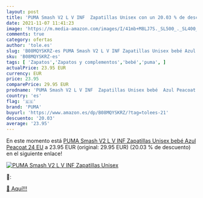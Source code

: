 ```yaml
---
layout: post
title: 'PUMA Smash V2 L V INF  Zapatillas Unisex con un 20.03 % de descuento'
date: 2021-11-07 11:41:23
image: 'https://m.media-amazon.com/images/I/41mb+M8LJ7S._SL500_._SL400_.jpg'
comments: true
category: ofertas
author: 'tole.es'
slug: 'B08MQYSKRZ-es PUMA Smash V2 L V INF Zapatillas Unisex bebé Azul Peacoat...'
sku: 'B08MQYSKRZ-es'
tags: [ 'Zapatos','Zapatos y complementos','bebé','puma', ]
actualPrice: 23.95 EUR
currency: EUR
price: 23.95
comparePrice: 29.95 EUR
prodname: 'PUMA Smash V2 L V INF  Zapatillas Unisex bebé  Azul Peacoat  24 EU'
country: 'es'
flag: '🇪🇸'
brand: 'PUMA'
buyurl: 'https://www.amazon.es/dp/B08MQYSKRZ/?tag=tolees-21'
descuento: '20.03'
average: '23.95'
---
```


En este momento está [PUMA Smash V2 L V INF  Zapatillas Unisex bebé  Azul Peacoat  24 EU](https://www.amazon.es/dp/B08MQYSKRZ/?tag=tolees-21) a 23.95 EUR (original: 29.95 EUR) (20.03 %  de descuento) en el siguiente enlace!

[![PUMA Smash V2 L V INF  Zapatillas Unisex](https://m.media-amazon.com/images/I/41mb+M8LJ7S._SL500_._SL400_.jpg)](https://www.amazon.es/dp/B08MQYSKRZ/?tag=tolees-21)

🔎:


[🛒 Aquí!!!](https://www.amazon.es/dp/B08MQYSKRZ/?tag=tolees-21)
